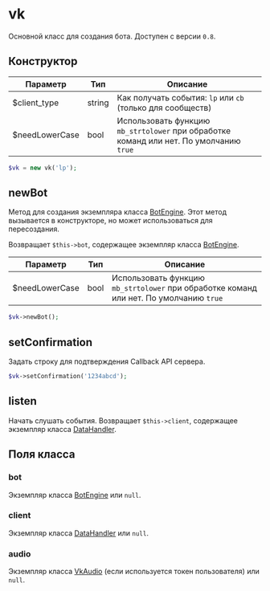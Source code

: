 # vk
Основной класс для создания бота. Доступен с версии `0.8`.

## Конструктор
| Параметр       | Тип    | Описание                                                                               |
|----------------|--------|----------------------------------------------------------------------------------------|
| $client_type   | string | Как получать события: `lp` или `cb` (только для сообществ)                             |
| $needLowerCase | bool   | Использовать функцию `mb_strtolower` при обработке команд или нет. По умолчанию `true` |

```php
$vk = new vk('lp');
```

## newBot
Метод для создания экземпляра класса [BotEngine](botengine.md). Этот метод вызывается в конструкторе, но может использоваться для пересоздания.

Возвращает `$this->bot`, содержащее экземпляр класса [BotEngine](botengine.md).

| Параметр       | Тип    | Описание                                                                               |
|----------------|--------|----------------------------------------------------------------------------------------|
| $needLowerCase | bool   | Использовать функцию `mb_strtolower` при обработке команд или нет. По умолчанию `true` |

```php
$vk->newBot();
```

## setConfirmation
Задать строку для подтверждения Callback API сервера.

```php
$vk->setConfirmation('1234abcd');
```

## listen
Начать слушать события. Возвращает `$this->client`, содержащее экземпляр класса [DataHandler](datahandler.md).

## Поля класса
### bot
Экземпляр класса [BotEngine](botengine.md) или `null`.

### client
Экземпляр класса [DataHandler](datahandler.md) или `null`.

### audio
Экземпляр класса [VkAudio](audio.md) (если используется токен пользователя) или `null`.
